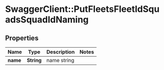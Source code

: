# SwaggerClient::PutFleetsFleetIdSquadsSquadIdNaming

## Properties
Name | Type | Description | Notes
------------ | ------------- | ------------- | -------------
**name** | **String** | name string | 


